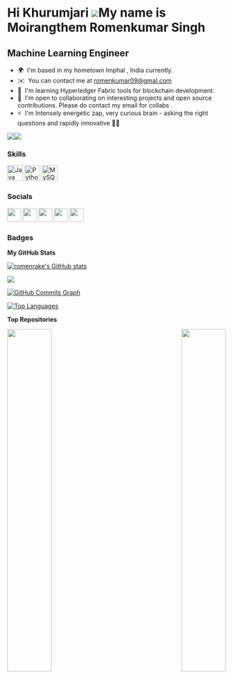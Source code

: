 Hi  Khurumjari ![](https://user-images.githubusercontent.com/18350557/176309783-0785949b-9127-417c-8b55-ab5a4333674e.gif)My name is Moirangthem Romenkumar Singh
====================================================================================================================================================

Machine Learning Engineer
-----------------------------------------------------------

* 🌍  I'm based in my hometown Imphal , India currently.
* ✉️  You can contact me at [romenkumar09@gmal.com](mailto:romenkumar09@gmail.com)
* 🧠  I'm learning Hyperledger Fabric tools for blockchain development.
* 🤝  I'm open to collaborating on interesting projects and open source contributions. Please do contact my email for collabs .
* ⚡  I'm Intensely energetic zap, very curious brain - asking the right questions and rapidly innovative 🤌🏾

<a href="https://www.twitter.com/romen_rake" target="_blank" rel="noreferrer"><img
src="https://img.shields.io/twitter/follow/romen_rake?logo=twitter&style=for-the-badge&color=0891b2&labelColor=1c1917"
/></a><a href="https://www.github.com/romenrake" target="_blank" rel="noreferrer"><img
src="https://img.shields.io/github/followers/romenrake?logo=github&style=for-the-badge&color=0891b2&labelColor=1c1917" /></a>

### Skills


<p align="left">
<a href="https://www.oracle.com/java/" target="_blank" rel="noreferrer"><img src="https://raw.githubusercontent.com/danielcranney/readme-generator/main/public/icons/skills/java-colored.svg" width="36" height="36" alt="Java" /></a>
<a href="https://www.python.org/" target="_blank" rel="noreferrer"><img src="https://raw.githubusercontent.com/danielcranney/readme-generator/main/public/icons/skills/python-colored.svg" width="36" height="36" alt="Python" /></a>
<a href="https://www.mysql.com/" target="_blank" rel="noreferrer"><img src="https://raw.githubusercontent.com/danielcranney/readme-generator/main/public/icons/skills/mysql-colored.svg" width="36" height="36" alt="MySQL" /></a>
</p>


### Socials

<p align="left"> <a href="https://discord.com/users/romenrake" target="_blank" rel="noreferrer"><img src="https://raw.githubusercontent.com/danielcranney/readme-generator/main/public/icons/socials/discord.svg" width="32" height="32" /></a> <a href="https://www.github.com/romenrake" target="_blank" rel="noreferrer"><img src="https://raw.githubusercontent.com/danielcranney/readme-generator/main/public/icons/socials/github-dark.svg" width="32" height="32" /></a> <a href="http://www.instagram.com/romenrake" target="_blank" rel="noreferrer"><img src="https://raw.githubusercontent.com/danielcranney/readme-generator/main/public/icons/socials/instagram.svg" width="32" height="32" /></a> <a href="https://www.linkedin.com/in/romenrake" target="_blank" rel="noreferrer"><img src="https://raw.githubusercontent.com/danielcranney/readme-generator/main/public/icons/socials/linkedin.svg" width="32" height="32" /></a> <a href="https://www.twitter.com/romen_rake" target="_blank" rel="noreferrer"><img src="https://raw.githubusercontent.com/danielcranney/readme-generator/main/public/icons/socials/twitter.svg" width="32" height="32" /></a></p>

### Badges

<b>My GitHub Stats</b>

<a href="http://www.github.com/romenrake"><img src="https://github-readme-stats.vercel.app/api?username=romenrake&show_icons=true&hide=&count_private=true&title_color=0891b2&text_color=ffffff&icon_color=0891b2&bg_color=1c1917&hide_border=true&show_icons=true" alt="romenrake's GitHub stats" /></a>

<a href="http://www.github.com/romenrake"><img src="https://github-readme-streak-stats.herokuapp.com/?user=romenrake&stroke=ffffff&background=1c1917&ring=0891b2&fire=0891b2&currStreakNum=ffffff&currStreakLabel=0891b2&sideNums=ffffff&sideLabels=ffffff&dates=ffffff&hide_border=true" /></a>

<a href="http://www.github.com/romenrake"><img src="https://activity-graph.herokuapp.com/graph?username=romenrake&bg_color=1c1917&color=ffffff&line=0891b2&point=ffffff&area_color=1c1917&area=true&hide_border=true&custom_title=GitHub%20Commits%20Graph" alt="GitHub Commits Graph" /></a>

<a href="https://github.com/romenrake" align="left"><img src="https://github-readme-stats.vercel.app/api/top-langs/?username=romenrake&langs_count=10&title_color=0891b2&text_color=ffffff&icon_color=0891b2&bg_color=1c1917&hide_border=true&locale=en&custom_title=Top%20%Languages" alt="Top Languages" /></a>

<b>Top Repositories</b>

<div width="100%" align="center"><a href="https://github.com/romenrake/Database-SQL" align="left"><img align="left" width="45%" src="https://github-readme-stats.vercel.app/api/pin/?username=romenrake&repo=Database-SQL&title_color=0891b2&text_color=ffffff&icon_color=0891b2&bg_color=1c1917&hide_border=true&locale=en" /></a><a href="https://github.com/romenrake/Big-Data-and-Hadoop-with-Romen" align="right"><img align="right" width="45%" src="https://github-readme-stats.vercel.app/api/pin/?username=romenrake&repo=Big-Data-and-Hadoop-with-Romen&title_color=0891b2&text_color=ffffff&icon_color=0891b2&bg_color=1c1917&hide_border=true&locale=en" /></a></div><br /><br /><br /><br /><br /><br /><br />
<!---
romenrake/romenrake is a ✨ special ✨ repository because its `README.md` (this file) appears on your GitHub profile.
You can click the Preview link to take a look at your changes.
--->
